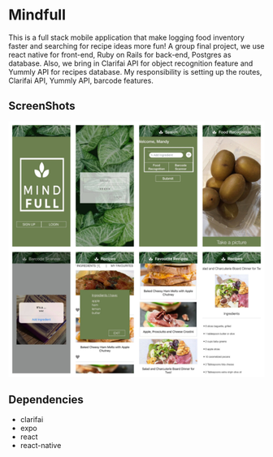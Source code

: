 # Mindfull

This is a full stack mobile application that make logging food inventory faster and searching for recipe ideas more fun! A group final project, we use react native for front-end, Ruby on Rails for back-end, Postgres as database. Also, we bring in Clarifai API for object recognition feature and Yummly API for recipes database. My responsibility is setting up the routes, Clarifai API, Yummly API, barcode features.

## ScreenShots
!["Screenshots of app"](https://github.com/linyh0207/Mindfull-Front/blob/master/Mindfull-Front/doc/Mindfull.jpg?raw=true)


## Dependencies
- clarifai
- expo
- react
- react-native 

